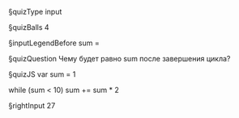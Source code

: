 §quizType
input

§quizBalls
4

§inputLegendBefore
sum =

§quizQuestion
Чему будет равно sum после завершения цикла?



§quizJS
var sum = 1

while (sum < 10) sum += sum * 2



§rightInput
27
